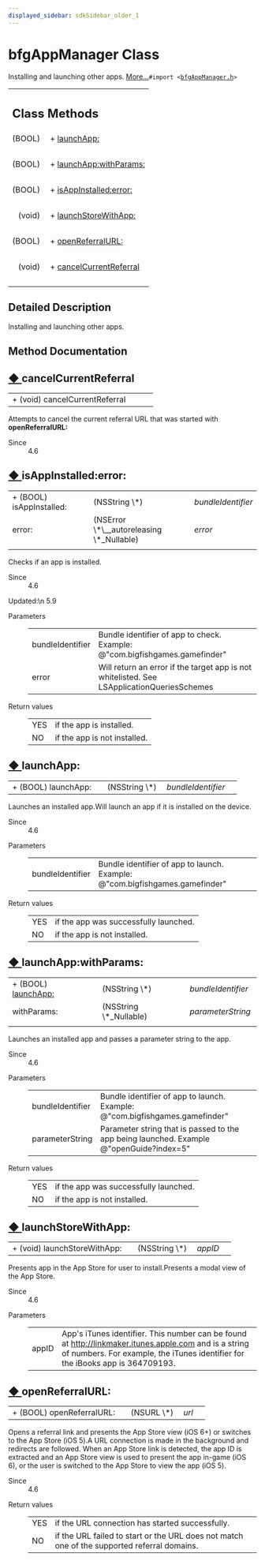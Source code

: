 ```yaml
---
displayed_sidebar: sdkSidebar_older_1
---
```

# bfgAppManager Class 

<div class="contents">Installing and launching other apps.    <a href="interfacebfg_app_manager.html#details">More...</a><code>#import &lt;<a class="el" href="bfg_app_manager_8h_source.html">bfgAppManager.h</a>&gt;</code><table class="memberdecls"><tr class="heading"><td colspan="2"><h2 class="groupheader"><a id="pub-static-methods" name="pub-static-methods"></a> Class Methods</h2></td></tr><tr class="memitem:ad66d09427b975c0990f41c88763c1424"><td class="memItemLeft" align="right" valign="top">(BOOL)&#160;</td><td class="memItemRight" valign="bottom">+ <a class="el" href="interfacebfg_app_manager.html#ad66d09427b975c0990f41c88763c1424">launchApp:</a></td></tr><tr class="separator:ad66d09427b975c0990f41c88763c1424"><td class="memSeparator" colspan="2">&#160;</td></tr><tr class="memitem:a7997cd18f9d07eed53307026de8359d9"><td class="memItemLeft" align="right" valign="top">(BOOL)&#160;</td><td class="memItemRight" valign="bottom">+ <a class="el" href="interfacebfg_app_manager.html#a7997cd18f9d07eed53307026de8359d9">launchApp:withParams:</a></td></tr><tr class="separator:a7997cd18f9d07eed53307026de8359d9"><td class="memSeparator" colspan="2">&#160;</td></tr><tr class="memitem:acdc77c7a58fe021060df30a345802579"><td class="memItemLeft" align="right" valign="top">(BOOL)&#160;</td><td class="memItemRight" valign="bottom">+ <a class="el" href="interfacebfg_app_manager.html#acdc77c7a58fe021060df30a345802579">isAppInstalled:error:</a></td></tr><tr class="separator:acdc77c7a58fe021060df30a345802579"><td class="memSeparator" colspan="2">&#160;</td></tr><tr class="memitem:a6962fc42860c6adea828bb960d6bb827"><td class="memItemLeft" align="right" valign="top">(void)&#160;</td><td class="memItemRight" valign="bottom">+ <a class="el" href="interfacebfg_app_manager.html#a6962fc42860c6adea828bb960d6bb827">launchStoreWithApp:</a></td></tr><tr class="separator:a6962fc42860c6adea828bb960d6bb827"><td class="memSeparator" colspan="2">&#160;</td></tr><tr class="memitem:a192be71bd2d10a589234b4a1b3ed3356"><td class="memItemLeft" align="right" valign="top">(BOOL)&#160;</td><td class="memItemRight" valign="bottom">+ <a class="el" href="interfacebfg_app_manager.html#a192be71bd2d10a589234b4a1b3ed3356">openReferralURL:</a></td></tr><tr class="separator:a192be71bd2d10a589234b4a1b3ed3356"><td class="memSeparator" colspan="2">&#160;</td></tr><tr class="memitem:a7dc8b95822ae3215c96a7ade0682fa28"><td class="memItemLeft" align="right" valign="top">(void)&#160;</td><td class="memItemRight" valign="bottom">+ <a class="el" href="interfacebfg_app_manager.html#a7dc8b95822ae3215c96a7ade0682fa28">cancelCurrentReferral</a></td></tr><tr class="separator:a7dc8b95822ae3215c96a7ade0682fa28"><td class="memSeparator" colspan="2">&#160;</td></tr></table><a name="details" id="details"></a><h2 class="groupheader">Detailed Description</h2><div class="textblock">Installing and launching other apps. </div><h2 class="groupheader">Method Documentation</h2><a id="a7dc8b95822ae3215c96a7ade0682fa28" name="a7dc8b95822ae3215c96a7ade0682fa28"></a><h2 class="memtitle"><span class="permalink"><a href="#a7dc8b95822ae3215c96a7ade0682fa28">&#9670;&nbsp;</a></span>cancelCurrentReferral</h2><div class="memitem"><div class="memproto"><table class="memname"><tr><td class="memname">+ (void) cancelCurrentReferral </td><td></td><td class="paramname"></td><td></td></tr></table></div><div class="memdoc">Attempts to cancel the current referral URL that was started with <b>openReferralURL:</b><dl class="section since"><dt>Since</dt><dd>4.6 </dd></dl></div></div><a id="acdc77c7a58fe021060df30a345802579" name="acdc77c7a58fe021060df30a345802579"></a><h2 class="memtitle"><span class="permalink"><a href="#acdc77c7a58fe021060df30a345802579">&#9670;&nbsp;</a></span>isAppInstalled:error:</h2><div class="memitem"><div class="memproto"><table class="memname"><tr><td class="memname">+ (BOOL) isAppInstalled: </td><td></td><td class="paramtype">(NSString \*)&#160;</td><td class="paramname"><em>bundleIdentifier</em></td></tr><tr><td class="paramkey">error:</td><td></td><td class="paramtype">(NSError \*\__autoreleasing \*_Nullable)&#160;</td><td class="paramname"><em>error</em>&#160;</td></tr><tr><td></td><td></td><td></td><td></td></tr></table></div><div class="memdoc">Checks if an app is installed.<dl class="section since"><dt>Since</dt><dd>4.6 </dd></dl><dl class="section user"><dt>Updated:\n 5.9</dt><dd></dd></dl><dl class="params"><dt>Parameters</dt><dd><table class="params"><tr><td class="paramname">bundleIdentifier</td><td>Bundle identifier of app to check. Example: @"com.bigfishgames.gamefinder" </td></tr><tr><td class="paramname">error</td><td>Will return an error if the target app is not whitelisted. See LSApplicationQueriesSchemes</td></tr></table></dd></dl><dl class="retval"><dt>Return values</dt><dd><table class="retval"><tr><td class="paramname">YES</td><td>if the app is installed. </td></tr><tr><td class="paramname">NO</td><td>if the app is not installed. </td></tr></table></dd></dl></div></div><a id="ad66d09427b975c0990f41c88763c1424" name="ad66d09427b975c0990f41c88763c1424"></a><h2 class="memtitle"><span class="permalink"><a href="#ad66d09427b975c0990f41c88763c1424">&#9670;&nbsp;</a></span>launchApp:</h2><div class="memitem"><div class="memproto"><table class="memname"><tr><td class="memname">+ (BOOL) launchApp: </td><td></td><td class="paramtype">(NSString \*)&#160;</td><td class="paramname"><em>bundleIdentifier</em></td><td></td></tr></table></div><div class="memdoc">Launches an installed app.Will launch an app if it is installed on the device. <dl class="section since"><dt>Since</dt><dd>4.6</dd></dl><dl class="params"><dt>Parameters</dt><dd><table class="params"><tr><td class="paramname">bundleIdentifier</td><td>Bundle identifier of app to launch. Example: @"com.bigfishgames.gamefinder"</td></tr></table></dd></dl><dl class="retval"><dt>Return values</dt><dd><table class="retval"><tr><td class="paramname">YES</td><td>if the app was successfully launched. </td></tr><tr><td class="paramname">NO</td><td>if the app is not installed. </td></tr></table></dd></dl></div></div><a id="a7997cd18f9d07eed53307026de8359d9" name="a7997cd18f9d07eed53307026de8359d9"></a><h2 class="memtitle"><span class="permalink"><a href="#a7997cd18f9d07eed53307026de8359d9">&#9670;&nbsp;</a></span>launchApp:withParams:</h2><div class="memitem"><div class="memproto"><table class="memname"><tr><td class="memname">+ (BOOL) <a class="el" href="interfacebfg_app_manager.html#ad66d09427b975c0990f41c88763c1424">launchApp:</a></td><td></td><td class="paramtype">(NSString \*)&#160;</td><td class="paramname"><em>bundleIdentifier</em></td></tr><tr><td class="paramkey">withParams:</td><td></td><td class="paramtype">(NSString \*_Nullable)&#160;</td><td class="paramname"><em>parameterString</em>&#160;</td></tr><tr><td></td><td></td><td></td><td></td></tr></table></div><div class="memdoc">Launches an installed app and passes a parameter string to the app.<dl class="section since"><dt>Since</dt><dd>4.6</dd></dl><dl class="params"><dt>Parameters</dt><dd><table class="params"><tr><td class="paramname">bundleIdentifier</td><td>Bundle identifier of app to launch. Example: @"com.bigfishgames.gamefinder" </td></tr><tr><td class="paramname">parameterString</td><td>Parameter string that is passed to the app being launched. Example @"openGuide?index=5"</td></tr></table></dd></dl><dl class="retval"><dt>Return values</dt><dd><table class="retval"><tr><td class="paramname">YES</td><td>if the app was successfully launched. </td></tr><tr><td class="paramname">NO</td><td>if the app is not installed. </td></tr></table></dd></dl></div></div><a id="a6962fc42860c6adea828bb960d6bb827" name="a6962fc42860c6adea828bb960d6bb827"></a><h2 class="memtitle"><span class="permalink"><a href="#a6962fc42860c6adea828bb960d6bb827">&#9670;&nbsp;</a></span>launchStoreWithApp:</h2><div class="memitem"><div class="memproto"><table class="memname"><tr><td class="memname">+ (void) launchStoreWithApp: </td><td></td><td class="paramtype">(NSString \*)&#160;</td><td class="paramname"><em>appID</em></td><td></td></tr></table></div><div class="memdoc">Presents app in the App Store for user to install.Presents a modal view of the App Store. <dl class="section since"><dt>Since</dt><dd>4.6</dd></dl><dl class="params"><dt>Parameters</dt><dd><table class="params"><tr><td class="paramname">appID</td><td>App's iTunes identifier. This number can be found at <a href="http://linkmaker.itunes.apple.com">http://linkmaker.itunes.apple.com</a> and is a string of numbers. For example, the iTunes identifier for the iBooks app is 364709193. </td></tr></table></dd></dl></div></div><a id="a192be71bd2d10a589234b4a1b3ed3356" name="a192be71bd2d10a589234b4a1b3ed3356"></a><h2 class="memtitle"><span class="permalink"><a href="#a192be71bd2d10a589234b4a1b3ed3356">&#9670;&nbsp;</a></span>openReferralURL:</h2><div class="memitem"><div class="memproto"><table class="memname"><tr><td class="memname">+ (BOOL) openReferralURL: </td><td></td><td class="paramtype">(NSURL \*)&#160;</td><td class="paramname"><em>url</em></td><td></td></tr></table></div><div class="memdoc">Opens a referral link and presents the App Store view (iOS 6+) or switches to the App Store (iOS 5).A URL connection is made in the background and redirects are followed. When an App Store link is detected, the app ID is extracted and an App Store view is used to present the app in-game (iOS 6), or the user is switched to the App Store to view the app (iOS 5). <dl class="section since"><dt>Since</dt><dd>4.6</dd></dl><dl class="retval"><dt>Return values</dt><dd><table class="retval"><tr><td class="paramname">YES</td><td>if the URL connection has started successfully. </td></tr><tr><td class="paramname">NO</td><td>if the URL failed to start or the URL does not match one of the supported referral domains. </td></tr></table></dd></dl></div></div></div> 

